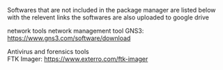 Softwares that are not included in the package manager are listed below with the relevent 
links the softwares are also uploaded to google drive

network tools
    network management tool
        GNS3: https://www.gns3.com/software/download

Antivirus and forensics tools  
    FTK Imager: https://www.exterro.com/ftk-imager
    
